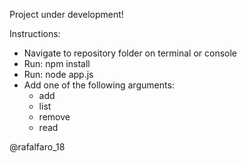 Project under development!

Instructions:

* Navigate to repository folder on terminal or console
* Run: npm install
* Run: node app.js
* Add one of the following arguments:
  * add
  * list
  * remove
  * read

@rafalfaro_18
